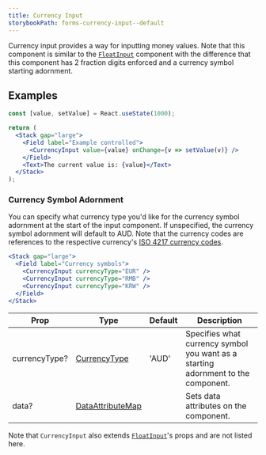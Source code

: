```yaml
---
title: Currency Input
storybookPath: forms-currency-input--default
---
```


Currency input provides a way for inputting money values. Note that this
component is similar to the [`FloatInput`](/package/float-input) component with
the difference that this component has 2 fraction digits enforced and a currency
symbol starting adornment.

## Examples

```jsx live
const [value, setValue] = React.useState(1000);

return (
  <Stack gap="large">
    <Field label="Example controlled">
      <CurrencyInput value={value} onChange={v => setValue(v)} />
    </Field>
    <Text>The current value is: {value}</Text>
  </Stack>
);
```

### Currency Symbol Adornment

You can specify what currency type you'd like for the currency symbol adornment
at the start of the input component. If unspecified, the currency symbol
adornment will default to AUD. Note that the currency codes are references to
the respective currency's
[ISO 4217 currency codes](https://www.iso.org/iso-4217-currency-codes.html).

```jsx live
<Stack gap="large">
  <Field label="Currency symbols">
    <CurrencyInput currencyType="EUR" />
    <CurrencyInput currencyType="RMB" />
    <CurrencyInput currencyType="KRW" />
  </Field>
</Stack>
```

| Prop          | Type                                   | Default | Description                                                                       |
| ------------- | -------------------------------------- | ------- | --------------------------------------------------------------------------------- |
| currencyType? | [CurrencyType][currency-symbol-type]   | 'AUD'   | Specifies what currency symbol you want as a starting adornment to the component. |
| data?         | [DataAttributeMap][data-attribute-map] |         | Sets data attributes on the component.                                            |

Note that `CurrencyInput` also extends [`FloatInput`](/package/float-input)'s
props and are not listed here.

[currency-symbol-type]:
  https://github.com/brighte-labs/spark-web/blob/56249831f3013f4e070eb7b4633447a29cea4ebb/packages/currency-input/src/currencySymbolMap.ts
[data-attribute-map]:
  https://github.com/brighte-labs/spark-web/blob/e7f6f4285b4cfd876312cc89fbdd094039aa239a/packages/utils/src/internal/buildDataAttributes.ts#L1
